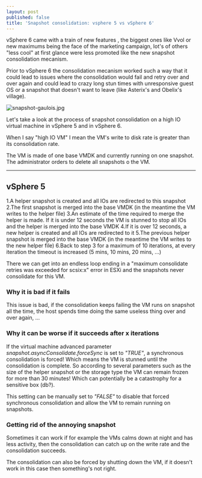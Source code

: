 ```yaml
---
layout: post
published: false
title: 'Snapshot consolidation: vsphere 5 vs vSphere 6'
---
```

vSphere 6 came with a train of new features , the biggest ones like Vvol or new maximums being the face of the marketing campaign, lot's of others "less cool" at first glance were less promoted like the new snapshot consolidation mecanism.

Prior to vSphere 6 the consolidation mecanism  worked such a way that it could lead to issues where the consolidation would fail and retry over and over again and could lead to crazy long stun times with unresponsive guest OS or a snapshot that doesn't want to leave (like Asterix's and Obelix's village).

![snapshot-gaulois.jpg]({{site.baseurl}}/img/snapshot-gaulois.jpg)

Let's take a look at the process of snapshot consolidation on a high IO virtual machine in vSphere 5 and in vSphere 6.

When I say "high IO VM" I mean the VM's write to disk rate is greater than its consolidation rate.

The VM is made of one base VMDK and currently running on one snapshot.  
The administrator orders to delete all snapshots o the VM.

-----

## vSphere 5

1.A helper snapshot is created and all IOs are redirected to this snapshot
2.The first snapshot is merged into the base VMDK (in the meantime the VM writes to the helper file)
3.An estimate of the time required to merge the helper is made. If it is under 12 seconds the VM is stunned to stop all IOs and the helper is merged into the base VMDK
4.If it is over 12 seconds, a new helper is created and all IOs are redirected to it
5.The previous helper snapshot is merged into the base VMDK (in the meantime the VM writes to the new helper file)
6.Back to step 3 for a maximum of 10 iterations, at every iteration the timeout is increased (5 mins, 10 mins, 20 mins, ...)

There we can get into an endless loop ending in a "maximum consolidate retries was exceeded for scsix:x" error in ESXi and the snapshots never consolidate for this VM.

### Why it is bad if it fails
This issue is bad, if the consolidation keeps failing the VM runs on snapshot all the time, the host spends time doing the same useless thing over and over again, ...  

### Why it can be worse if it succeeds after x iterations
If the virtual machine advanced parameter _snapshot.asyncConsolidate.forceSync_ is set to _"TRUE"_, a synchronous consolidation is forced! Which means the VM is stunned until the consolidation is complete. So according to several parameters such as the size of the helper snapshot or the storage type the VM can remain frozen for more than 30 minutes! Which can potentially be a catastrophy for a sensitive box (db?).

This setting can be manually set to _"FALSE"_ to disable that forced synchronous consolidation and allow the VM to remain running on snapshots.

### Getting rid of the annoying snapshot
Sometimes it can work if for example the VMs calms down at night and has less activity, then the consolidation can catch up on the write rate and the consolidation succeeds.

The consolidation can also be forced by shutting down the VM, if it doesn't work in this case then something's not right.